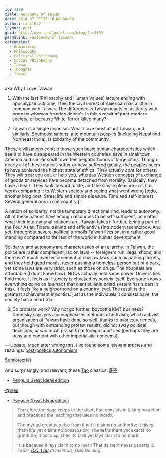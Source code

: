 ```yaml
---
id: 3199
title: Autonomy of Taiwan
date: 2014-07-01T15:16:08-04:00
author: rahil627
layout: post
guid: http://www.rahilpatel.com/blog/?p=3199
permalink: /autonomy-of-taiwan/
categories:
  - Humanities
  - Philosophy
  - Political Philosophy
  - Social Philosophy
  - Taiwan
  - Thoughts
  - Travel
---
```

aka Why I Love Taiwan.

1. With the last [Philosophy and Human Values] lecture ending with apocalypse outcome, I feel the civil unrest of American has a little in common with Taiwan. The difference is Taiwan reacts in solidarity with protests whereas America doesn't. Is this a result of post-modern society, or because White Terror killed many?

2. Taiwan is a single organism. What I love most about Taiwan, and similarly, Southeast nations, and mountain peoples (including Nepal and Northeast India), is solidarity of the community.

These civilizations contain those such basic human characteristics which seem to have disappeared in the Western countries, save in small town America and similar small town feel neighborhoods of large cities. Though nearly all of these nations suffer or have suffered greatly, the peoples seem to have achieved the highest state of ethics. They actually <em>care</em> for others. They will treat you out, or help you, whereas Western concepts of exchange of goods or services have become detached from morality. Basically, they have a heart. They look forward to life, and the simple pleasure in it. It is worth comparing it to Western society and seeing what went wrong [todo, another blog post. Street life and simple pleasure. Time and self-interest. Several generations in one country.].

A nation of solidarity, not the temporary directional kind, leads to autonomy. All of these nations have enough resources to be self-sufficient, no matter what their international relations are. Taiwan takes it further, being a part of the Four Asian Tigers, gaining and efficiently using modern technology. And yet, throughout several political turmoils Taiwan lives on, in a rather good standing compared to the rest of the world in human development.

Solidarity and autonomy are characteristics of an anarchy. In Taiwan, the police are rather complacent, lax on laws -- foreigners run illegal shops, and there isn't much over-enforcement of shallow laws, such as parking tickets, and they hold good morals, never pushing a homeless person out of a park, yet some laws are very strict, such as those on drugs. The hospitals are affordable (I don't know how). NGOs actually hold some power. Universities hold more. It feels as if society is checked by society itself. Everyone knows everything going on (perhaps that giant bulletin board system has a part in this). It feels like a neighborhood on a country level. The result is the greatest achievement in politics: just as the individuals it consists have, the society has a heart too.

3. Do protests work? Why not go further, boycott a KMT business?
Chomsky says yes and emphasizes methods of activism, which activist organization of Taiwan have done so well, thanks to past experiences, but though with outstanding protest results, did not sway political decisions, or win much praise from foreign countries (perhaps they are busy and content with other imperialistic concerns).

--
Update. Much after writing this, I've found some relevant articles and readings:
<a href="http://en.wikipedia.org/wiki/Post-politics">post-politics</a>
<a href="http://en.wikipedia.org/wiki/Autonomism">autonomism</a>

<a href="http://en.wikipedia.org/wiki/Semiotext(e)">Semiotext(e)</a>

And surprisingly, and relevant, these <a href="http://en.wikipedia.org/wiki/Tao">Tao</a> classics:
<a href="http://en.wikipedia.org/wiki/Zhuangzi_(book)">莊子</a>
  - <a href=" https://wordery.com/the-tao-of-nature-chuang-tzu-9780141192741">Penguin Great Ideas edition</a>

<a href="http://en.wikipedia.org/wiki/Tao_Te_Ching">道德經</a>
  - <a href="https://wordery.com/tao-te-ching-lao-tzu-9780141043685">Penguin Great Ideas edition</a>
<blockquote>Therefore the sage keeps to the deed that consists in taking no action and practices the teaching that uses no words.

The myriad creatures rise from it yet it claims no authority; 
It gives them life yet claims no possession; 
It benefits them yet exacts no gratitude; 
It accomplishes its task yet lays claim to no merit.

It is because it lays claim to no merit 
That its merit never deserts it.
<cite>Laozi, <a href="http://terebess.hu/english/tao/lau.html">D.C. Lau</a> (translator), Dao De Jing</cite>
</blockquote>

